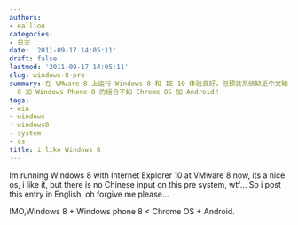 ```yaml
---
authors:
- eallion
categories:
- 日志
date: '2011-09-17 14:05:11'
draft: false
lastmod: '2011-09-17 14:05:11'
slug: windows-8-pre
summary: 在 VMware 8 上运行 Windows 8 和 IE 10 体验良好，但预装系统缺乏中文输入法令人困扰，因此被迫用英文发文。个人认为 Windows
  8 加 Windows Phone 8 的组合不如 Chrome OS 加 Android！
tags:
- win
- windows
- windows8
- system
- os
title: i like Windows 8
---
```

Im running Windows 8 with Internet Explorer 10 at VMware 8 now, its a nice os, i like it, but there is no Chinese input on this pre system, wtf... So i post this entry in English, oh forgive me please...

IMO,Windows 8 + Windows phone 8 < Chrome OS + Android.